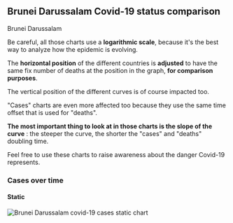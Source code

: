 ## Brunei Darussalam Covid-19 status comparison 

Brunei Darussalam



Be careful, all those charts use a **logarithmic scale**, because it's the best way to analyze how the epidemic is evolving.
 
The **horizontal position** of the different countries is **adjusted** to have the same fix number of deaths at the position in the graph, **for comparison purposes**.

The vertical position of the different curves is of course impacted too.

"Cases" charts are even more affected too because they use the same time offset that is used for "deaths".

**The most important thing to look at in those charts is the slope of the curve** : the steeper the curve, the shorter the "cases" and "deaths" doubling time.

Feel free to use these charts to raise awareness about the danger Covid-19 represents. 


 
### Cases over time
 
#### Static
![Brunei Darussalam covid-19 cases static chart](https://raw.githubusercontent.com/madlag/coronavirus_study/master/notebooks/graphs/2020-03-20/countries/Brunei_Darussalam/2020-03-20_Brunei_Darussalam_deaths.png "Brunei Darussalam covid-19 cases static chart")   

